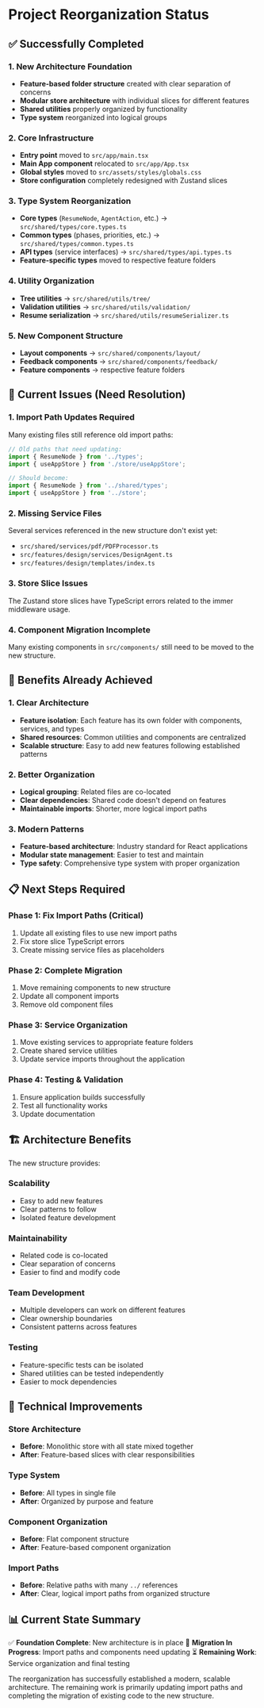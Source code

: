# Project Reorganization Status

## ✅ Successfully Completed

### 1. New Architecture Foundation
- **Feature-based folder structure** created with clear separation of concerns
- **Modular store architecture** with individual slices for different features
- **Shared utilities** properly organized by functionality
- **Type system** reorganized into logical groups

### 2. Core Infrastructure
- **Entry point** moved to `src/app/main.tsx`
- **Main App component** relocated to `src/app/App.tsx`
- **Global styles** moved to `src/assets/styles/globals.css`
- **Store configuration** completely redesigned with Zustand slices

### 3. Type System Reorganization
- **Core types** (`ResumeNode`, `AgentAction`, etc.) → `src/shared/types/core.types.ts`
- **Common types** (phases, priorities, etc.) → `src/shared/types/common.types.ts`
- **API types** (service interfaces) → `src/shared/types/api.types.ts`
- **Feature-specific types** moved to respective feature folders

### 4. Utility Organization
- **Tree utilities** → `src/shared/utils/tree/`
- **Validation utilities** → `src/shared/utils/validation/`
- **Resume serialization** → `src/shared/utils/resumeSerializer.ts`

### 5. New Component Structure
- **Layout components** → `src/shared/components/layout/`
- **Feedback components** → `src/shared/components/feedback/`
- **Feature components** → respective feature folders

## 🔄 Current Issues (Need Resolution)

### 1. Import Path Updates Required
Many existing files still reference old import paths:
```typescript
// Old paths that need updating:
import { ResumeNode } from '../types';
import { useAppStore } from './store/useAppStore';

// Should become:
import { ResumeNode } from '../shared/types';
import { useAppStore } from '../store';
```

### 2. Missing Service Files
Several services referenced in the new structure don't exist yet:
- `src/shared/services/pdf/PDFProcessor.ts`
- `src/features/design/services/DesignAgent.ts`
- `src/features/design/templates/index.ts`

### 3. Store Slice Issues
The Zustand store slices have TypeScript errors related to the immer middleware usage.

### 4. Component Migration Incomplete
Many existing components in `src/components/` still need to be moved to the new structure.

## 🎯 Benefits Already Achieved

### 1. Clear Architecture
- **Feature isolation**: Each feature has its own folder with components, services, and types
- **Shared resources**: Common utilities and components are centralized
- **Scalable structure**: Easy to add new features following established patterns

### 2. Better Organization
- **Logical grouping**: Related files are co-located
- **Clear dependencies**: Shared code doesn't depend on features
- **Maintainable imports**: Shorter, more logical import paths

### 3. Modern Patterns
- **Feature-based architecture**: Industry standard for React applications
- **Modular state management**: Easier to test and maintain
- **Type safety**: Comprehensive type system with proper organization

## 📋 Next Steps Required

### Phase 1: Fix Import Paths (Critical)
1. Update all existing files to use new import paths
2. Fix store slice TypeScript errors
3. Create missing service files as placeholders

### Phase 2: Complete Migration
1. Move remaining components to new structure
2. Update all component imports
3. Remove old component files

### Phase 3: Service Organization
1. Move existing services to appropriate feature folders
2. Create shared service utilities
3. Update service imports throughout the application

### Phase 4: Testing & Validation
1. Ensure application builds successfully
2. Test all functionality works
3. Update documentation

## 🏗️ Architecture Benefits

The new structure provides:

### Scalability
- Easy to add new features
- Clear patterns to follow
- Isolated feature development

### Maintainability
- Related code is co-located
- Clear separation of concerns
- Easier to find and modify code

### Team Development
- Multiple developers can work on different features
- Clear ownership boundaries
- Consistent patterns across features

### Testing
- Feature-specific tests can be isolated
- Shared utilities can be tested independently
- Easier to mock dependencies

## 🔧 Technical Improvements

### Store Architecture
- **Before**: Monolithic store with all state mixed together
- **After**: Feature-based slices with clear responsibilities

### Type System
- **Before**: All types in single file
- **After**: Organized by purpose and feature

### Component Organization
- **Before**: Flat component structure
- **After**: Feature-based component organization

### Import Paths
- **Before**: Relative paths with many `../` references
- **After**: Clear, logical import paths from organized structure

## 📊 Current State Summary

✅ **Foundation Complete**: New architecture is in place
🔄 **Migration In Progress**: Import paths and components need updating
⏳ **Remaining Work**: Service organization and final testing

The reorganization has successfully established a modern, scalable architecture. The remaining work is primarily updating import paths and completing the migration of existing code to the new structure.